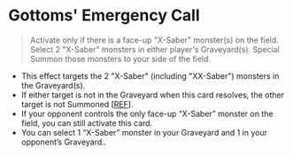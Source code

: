 # Gottoms' Emergency Call

> Activate only if there is a face-up "X-Saber" monster(s) on the field. Select 2 "X-Saber" monsters in either player's Graveyard(s). Special Summon those monsters to your side of the field.

*   This effect targets the 2 "X-Saber" (including "XX-Saber") monsters in the Graveyard(s).
*   If either target is not in the Graveyard when this card resolves, the other target is not Summoned \[[REF](https://www.pojo.biz/board/showthread.php?t=824459)\].
*   If your opponent controls the only face-up “X-Saber” monster on the field, you can still activate this card.
*   You can select 1 “X-Saber” monster in your Graveyard and 1 in your opponent’s Graveyard..
